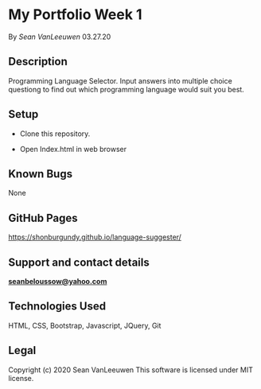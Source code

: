 # My Portfolio Week 1

By _Sean VanLeeuwen_ 03.27.20

## Description

Programming Language Selector. Input answers into multiple choice questiong to find out which programming language would suit you best.

## Setup

* Clone this repository.

* Open Index.html in web browser

## Known Bugs

None

## GitHub Pages

https://shonburgundy.github.io/language-suggester/

## Support and contact details

**seanbeloussow@yahoo.com**


## Technologies Used

HTML, CSS, Bootstrap, Javascript, JQuery, Git

## Legal

Copyright (c) 2020 Sean VanLeeuwen
This software is licensed under MIT license.

